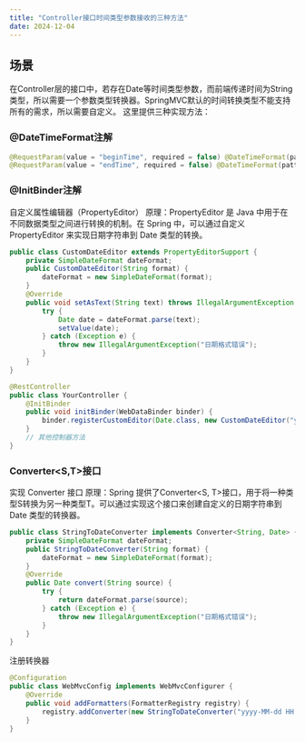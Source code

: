 ```yaml
---
title: "Controller接口时间类型参数接收的三种方法"
date: 2024-12-04
---
```


## 场景
在Controller层的接口中，若存在Date等时间类型参数，而前端传递时间为String类型，所以需要一个参数类型转换器。SpringMVC默认的时间转换类型不能支持所有的需求，所以需要自定义。
这里提供三种实现方法：

### @DateTimeFormat注解
```java
@RequestParam(value = "beginTime", required = false) @DateTimeFormat(pattern = "yyyy-MM-dd HH:mm:ss") Date beginTime,
@RequestParam(value = "endTime", required = false) @DateTimeFormat(pattern = "yyyy-MM-dd HH:mm:ss") Date endTime,
```

### @InitBinder注解
自定义属性编辑器（PropertyEditor）
原理：PropertyEditor 是 Java 中用于在不同数据类型之间进行转换的机制。在 Spring 中，可以通过自定义 PropertyEditor 来实现日期字符串到 Date 类型的转换。
```java
public class CustomDateEditor extends PropertyEditorSupport {
    private SimpleDateFormat dateFormat;
    public CustomDateEditor(String format) {
        dateFormat = new SimpleDateFormat(format);
    }
    @Override
    public void setAsText(String text) throws IllegalArgumentException {
        try {
            Date date = dateFormat.parse(text);
            setValue(date);
        } catch (Exception e) {
            throw new IllegalArgumentException("日期格式错误");
        }
    }
}
```

```java
@RestController
public class YourController {
    @InitBinder
    public void initBinder(WebDataBinder binder) {
        binder.registerCustomEditor(Date.class, new CustomDateEditor("yyyy - MM - dd HH:mm:ss"));
    }
    // 其他控制器方法
}
```

### Converter<S,T>接口
实现 Converter 接口
原理：Spring 提供了Converter<S, T>接口，用于将一种类型S转换为另一种类型T。可以通过实现这个接口来创建自定义的日期字符串到 Date 类型的转换器。
```java
public class StringToDateConverter implements Converter<String, Date> {
    private SimpleDateFormat dateFormat;
    public StringToDateConverter(String format) {
        dateFormat = new SimpleDateFormat(format);
    }
    @Override
    public Date convert(String source) {
        try {
            return dateFormat.parse(source);
        } catch (Exception e) {
            throw new IllegalArgumentException("日期格式错误");
        }
    }
}
```
注册转换器
```java
@Configuration
public class WebMvcConfig implements WebMvcConfigurer {
    @Override
    public void addFormatters(FormatterRegistry registry) {
        registry.addConverter(new StringToDateConverter("yyyy-MM-dd HH:mm:ss"));
    }
}
```

